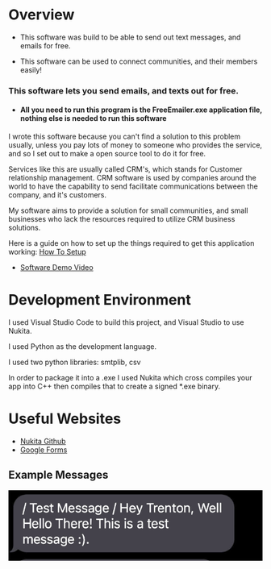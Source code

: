 # Overview
* This software was build to be able to send out text messages, and emails for free.


* This software can be used to connect communities, and their members easily! 
### This software lets you send emails, and texts out for free.
* ####  All you need to run this program is the FreeEmailer.exe application file, nothing else is needed to run this software



I wrote this software because you can't find a solution to this problem usually, unless you pay lots of money to someone who provides the service,
and so I set out to make a open source tool to do it for free.

Services like this are usually called CRM's, which stands for Customer relationship management.
CRM software is used by companies around the world to have the capability to send facilitate communications between the company, and it's customers.


My software aims to provide a solution for small communities, and small businesses who lack the resources required to utilize CRM business solutions. 
 

Here is a guide on how to set up the things required to get this application working: [How To Setup](HowToSetUp.md)

* [Software Demo Video](https://youtu.be/bLHm1sH-2ds)

# Development Environment

I used Visual Studio Code to build this project, and Visual Studio to use Nukita.

I used Python as the development language.

I used two python libraries: smtplib, csv

In order to package it into a .exe I used Nukita which cross compiles your app into C++ then compiles that to create a signed *.exe binary.

# Useful Websites

- [Nukita Github](https://github.com/Nuitka/Nuitka)
- [Google Forms](https://docs.google.com/forms)

## Example Messages
![Image should be here](example01.png)
